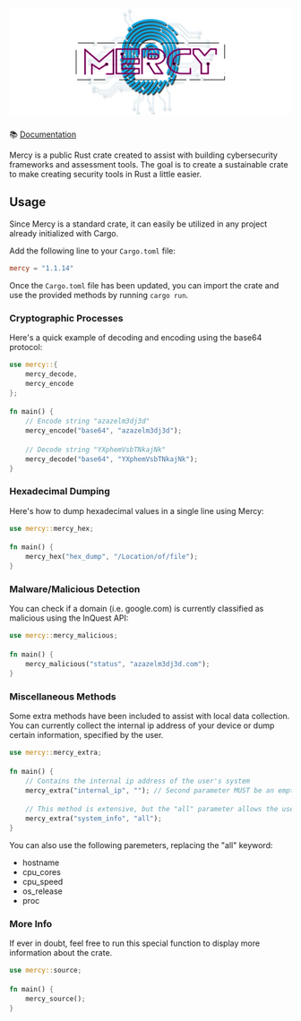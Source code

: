 <h1 align="center">
    <img src="assets/mercy_banner_v1.png" />
</h1>

📚 [Documentation](https://docs.rs/mercy/latest/mercy/)

Mercy is a public Rust crate created to assist with building cybersecurity frameworks and assessment tools. The goal is to create a sustainable crate to make creating security tools in Rust a little easier.

## Usage
Since Mercy is a standard crate, it can easily be utilized in any project already initialized with Cargo.

Add the following line to your `Cargo.toml` file:
```toml
mercy = "1.1.14"
```

Once the `Cargo.toml` file has been updated, you can import the crate and use the provided methods by running `cargo run`.

### Cryptographic Processes
Here's a quick example of decoding and encoding using the base64 protocol:
```rust
use mercy::{
    mercy_decode,
    mercy_encode
};

fn main() {
    // Encode string "azazelm3dj3d"
    mercy_encode("base64", "azazelm3dj3d");
    
    // Decode string "YXphemVsbTNkajNk"
    mercy_decode("base64", "YXphemVsbTNkajNk");
}
```

### Hexadecimal Dumping
Here's how to dump hexadecimal values in a single line using Mercy:
```rust
use mercy::mercy_hex;

fn main() {
    mercy_hex("hex_dump", "/Location/of/file");
}
```

### Malware/Malicious Detection
You can check if a domain (i.e. google.com) is currently classified as malicious using the InQuest API:
```rust
use mercy::mercy_malicious;

fn main() {
    mercy_malicious("status", "azazelm3dj3d.com");
}
```

### Miscellaneous Methods
Some extra methods have been included to assist with local data collection. You can currently collect the internal ip address of your device or dump certain information, specified by the user.
```rust
use mercy::mercy_extra;

fn main() {
    // Contains the internal ip address of the user's system
    mercy_extra("internal_ip", ""); // Second parameter MUST be an empty string to work

    // This method is extensive, but the "all" parameter allows the user to dump everything we have set in Mercy
    mercy_extra("system_info", "all");
}
```
You can also use the following paremeters, replacing the "all" keyword:

- hostname
- cpu_cores
- cpu_speed
- os_release
- proc

### More Info
If ever in doubt, feel free to run this special function to display more information about the crate.
```rust
use mercy::source;

fn main() {
    mercy_source();
}
```
